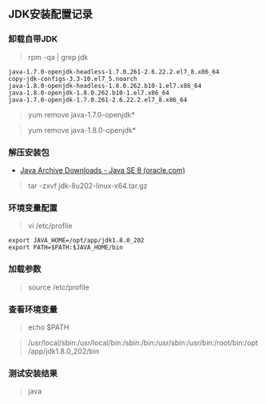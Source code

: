 ## **JDK安装配置记录**

### 卸载自带JDK

> rpm -qa | grep jdk

```
java-1.7.0-openjdk-headless-1.7.0.261-2.6.22.2.el7_8.x86_64
copy-jdk-configs-3.3-10.el7_5.noarch
java-1.8.0-openjdk-headless-1.8.0.262.b10-1.el7.x86_64
java-1.8.0-openjdk-1.8.0.262.b10-1.el7.x86_64
java-1.7.0-openjdk-1.7.0.261-2.6.22.2.el7_8.x86_64
```

> yum remove java-1.7.0-openjdk*

> yum remove java-1.8.0-openjdk*

### 解压安装包

- [Java Archive Downloads - Java SE 8 (oracle.com)](https://www.oracle.com/java/technologies/javase/javase8-archive-downloads.html)

> tar -zxvf jdk-8u202-linux-x64.tar.gz

### 环境变量配置

> vi /etc/profile

```shell
export JAVA_HOME=/opt/app/jdk1.8.0_202
export PATH=$PATH:$JAVA_HOME/bin
```

### 加载参数

> source /etc/profile

### 查看环境变量

> echo $PATH

> /usr/local/sbin:/usr/local/bin:/sbin:/bin:/usr/sbin:/usr/bin:/root/bin:/opt/app/jdk1.8.0_202/bin

### 测试安装结果

> java